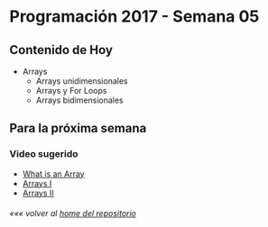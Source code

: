 # Programación 2017 - Semana 05
## Contenido de Hoy
* Arrays
  * Arrays unidimensionales
  * Arrays y For Loops
  * Arrays bidimensionales

## Para la próxima semana

### Video sugerido
* [What is an Array](https://www.youtube.com/watch?v=NptnmWvkbTw)
* [Arrays I](https://www.acamica.com/clases/391/programacion-creativa-con-processing/arrays)
* [Arrays II](https://www.acamica.com/clases/410/programacion-creativa-con-processing/arrays-ii)

###### *««« volver al [home del repositorio](https://github.com/Franzel/UDD_Programacion_2018_1sem_1)*

